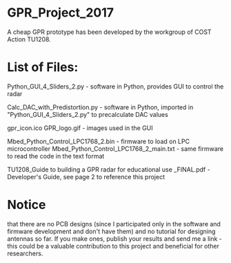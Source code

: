 # GPR_Project_2017
A cheap GPR prototype has been developed by the workgroup of COST Action TU1208.

# List of Files:
Python_GUI_4_Sliders_2.py      - software in Python, provides GUI to control the radar

Calc_DAC_with_Predistortion.py - software in Python, imported in "Python_GUI_4_Sliders_2.py" to precalculate DAC values

gpr_icon.ico
GPR_logo.gif  - images used in the GUI

Mbed_Python_Control_LPC1768_2.bin      - firmware to load on LPC microcontroller
Mbed_Python_Control_LPC1768_2_main.txt - same firmware to read the code in the text format

TU1208_Guide to building a GPR radar for educational use _FINAL.pdf - Developer's Guide, see page 2 to reference this project


# Notice 
that there are no PCB designs (since I participated only in the software and firmware development and don't have them) and no tutorial for designing antennas so far. If you make ones, publish your results and send me a link - this could be a valuable contribution to this project and beneficial for other researchers.



